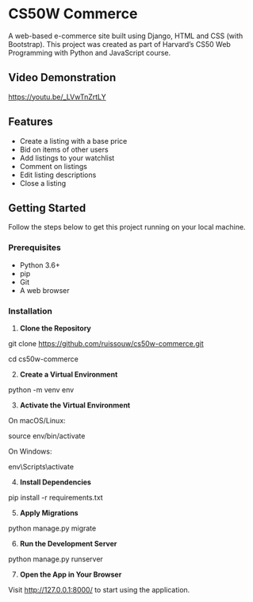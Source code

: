 # CS50W Commerce
A web-based e-commerce site built using Django, HTML and CSS (with Bootstrap). This project was created as part of Harvard’s CS50 Web Programming with Python and JavaScript course.

## Video Demonstration
https://youtu.be/_LVwTnZrtLY

## Features
- Create a listing with a base price
- Bid on items of other users
- Add listings to your watchlist
- Comment on listings
- Edit listing descriptions
- Close a listing

## Getting Started
Follow the steps below to get this project running on your local machine.

### Prerequisites
- Python 3.6+
- pip
- Git
- A web browser

### Installation

1. **Clone the Repository**
   
git clone https://github.com/ruissouw/cs50w-commerce.git

cd cs50w-commerce

2. **Create a Virtual Environment**
   
python -m venv env

3. **Activate the Virtual Environment**
   
On macOS/Linux:

source env/bin/activate

On Windows:

env\Scripts\activate

4. **Install Dependencies**
   
pip install -r requirements.txt

5. **Apply Migrations**
   
python manage.py migrate

6. **Run the Development Server**
   
python manage.py runserver

7. **Open the App in Your Browser**
    
Visit http://127.0.0.1:8000/ to start using the application.
